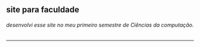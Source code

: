 ## site para faculdade
<h6>desenvolvi esse site no meu primeiro semestre de Ciências da computação.</h6>
<hr>
